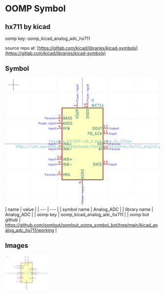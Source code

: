 # OOMP Symbol  
## hx711  by kicad  
  
oomp key: oomp_kicad_analog_adc_hx711  
  
source repo at: [https://gitlab.com/kicad/libraries/kicad-symbols](https://gitlab.com/kicad/libraries/kicad-symbols)  
## Symbol  
  
[![working.png](working_600.png)](working.png)  
| name | value | 
| --- | --- | 
| symbol name | Analog_ADC | 
| library name | Analog_ADC | 
| oomp key | oomp_kicad_analog_adc_hx711 | 
| oomp bot github | https://github.com/oomlout/oomlout_oomp_symbol_bot/tree/main/kicad_analog_adc_hx711/working | 
## Images  
  
[![working.png](working_140.png)](working.png)  
